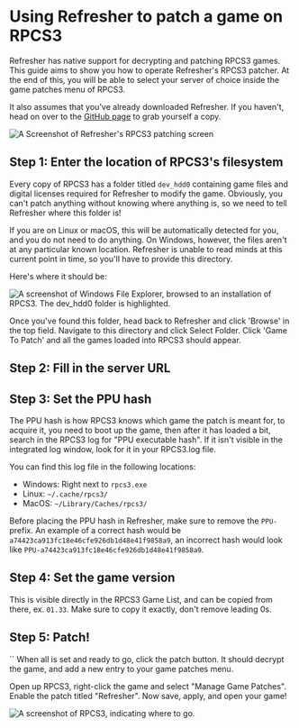# Using Refresher to patch a game on RPCS3

Refresher has native support for decrypting and patching RPCS3 games. This guide aims to show you how to operate Refresher's RPCS3 patcher. At the end of this, you will be able to select your server of choice inside the game patches menu of RPCS3.

It also assumes that you've already downloaded Refresher. If you haven't, head on over to the [GitHub page](https://github.com/LittleBigRefresh/Refresher) to grab yourself a copy.

![A Screenshot of Refresher's RPCS3 patching screen](refresher-rpcs3.png)

## Step 1: Enter the location of RPCS3's filesystem

Every copy of RPCS3 has a folder titled `dev_hdd0` containing game files and digital licenses required for Refresher to modify the game. Obviously, you can't patch anything without knowing where anything is, so we need to tell Refresher where this folder is!

If you are on Linux or macOS, this will be automatically detected for you, and you do not need to do anything. On Windows, however, the files aren't at any particular known location. Refresher is unable to read minds at this current point in time, so you'll have to provide this directory.

Here's where it should be:

![A screenshot of Windows File Explorer, browsed to an installation of RPCS3. The dev_hdd0 folder is highlighted.](rpcs3-directory.png)

Once you've found this folder, head back to Refresher and click 'Browse' in the top field. Navigate to this directory and click Select Folder. Click 'Game To Patch' and all the games loaded into RPCS3 should appear.

## Step 2: Fill in the server URL

<include from="Library.topic" element-id="fill-in-server-url"></include>

## Step 3: Set the PPU hash

The PPU hash is how RPCS3 knows which game the patch is meant for, to acquire it, you need to boot up the game, then after it has loaded a bit, search in the RPCS3 log for "PPU executable hash". If it isn't visible in the integrated log window, look for it in your RPCS3.log file.

You can find this log file in the following locations:
- Windows: Right next to `rpcs3.exe`
- Linux: `~/.cache/rpcs3/`
- MacOS: `~/Library/Caches/rpcs3/`

Before placing the PPU hash in Refresher, make sure to remove the `PPU-` prefix. An example of a correct hash would be `a74423ca913fc18e46cfe926db1d48e41f9858a9`, an incorrect hash would look like `PPU-a74423ca913fc18e46cfe926db1d48e41f9858a9`.

## Step 4: Set the game version

This is visible directly in the RPCS3 Game List, and can be copied from there, ex. `01.33`. Make sure to copy it exactly, don't remove leading 0s.

## Step 5: Patch!
``
When all is set and ready to go, click the patch button. It should decrypt the game, and add a new entry to your game patches menu.

Open up RPCS3, right-click the game and select "Manage Game Patches". Enable the patch titled "Refresher". Now save, apply, and open your game!

![A screenshot of RPCS3, indicating where to go.](rpcs3-patch-manager.png)